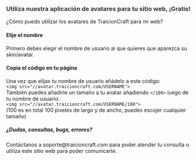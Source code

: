 <h3 style="color: #333">Utiliza nuestra aplicación de avatares para tu sitio web, ¡Gratis!</h3>
<div class="col-md-8">
¿Cómo puedo utilizar los avatares de TraicionCraft para mi web?
<div class="col-md-4">
<h4>Elije el nombre</h4>
<p>Primero debes elegir el nombre de usuario al que quieres que aparezca su skin/avatar.</p>
</div>
<div class="col-md-4">
<h4>Copia el código en tu página</h4>
<p>Una vez que elijas tu nombre de usuario añádelo a este código:
<br><code>&lt;img src="//avatar.traicioncraft.com/USERNAME"&gt;</code><br>
También puedes añadirle un tamaño a tu avatar añadiendo <code>&lt;/100&gt;</code> luego de tu nombre de usuario: <br>
<code>&lt;img src="//avatar.traicioncraft.com/USERNAME/100"&gt;</code><br>
(100 es en total 100 pixeles de largo y de ancho, puedes escojer cualquier tamaño)</p>
</div>
</div>
<h5>¿Dudas, consultas, bugs, errores?</h5>
<p>Contáctanos a soporte@traicioncraft.com para poder atender tu consulta o utiliza este sitio web para poder comunicarte.</p>
